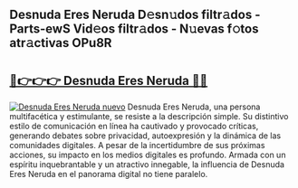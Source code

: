 ## Desnuda Eres Neruda D𝚎sn𝚞dos filtr𝚊dos - Parts-ewS Vid𝚎os filtr𝚊dos - N𝚞evas f𝚘tos atr𝚊ctivas OPu8R

# <h2><a href="http://mbc7o1.tromn.icu/?c=Desnuda+Eres+Neruda">🔗👉👉👉 Desnuda Eres Neruda 🔗🔗</a></h2>

[![Desnuda Eres Neruda nuevo](https://i.imgur.com/pEAQMta.gif)](http://mbc7o1.tromn.icu/?c=Desnuda+Eres+Neruda)
Desnuda Eres Neruda, una persona multifacética y estimulante, se resiste a la descripción simple. Su distintivo estilo de comunicación en línea ha cautivado y provocado críticas, generando debates sobre privacidad, autoexpresión y la dinámica de las comunidades digitales. A pesar de la incertidumbre de sus próximas acciones, su impacto en los medios digitales es profundo. Armada con un espíritu inquebrantable y un atractivo innegable, la influencia de Desnuda Eres Neruda en el panorama digital no tiene paralelo.
